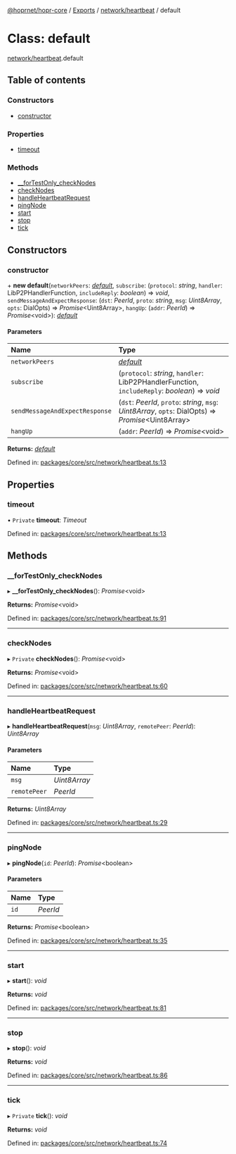 [@hoprnet/hopr-core](../README.md) / [Exports](../modules.md) / [network/heartbeat](../modules/network_heartbeat.md) / default

# Class: default

[network/heartbeat](../modules/network_heartbeat.md).default

## Table of contents

### Constructors

- [constructor](network_heartbeat.default.md#constructor)

### Properties

- [timeout](network_heartbeat.default.md#timeout)

### Methods

- [\_\_forTestOnly\_checkNodes](network_heartbeat.default.md#__fortestonly_checknodes)
- [checkNodes](network_heartbeat.default.md#checknodes)
- [handleHeartbeatRequest](network_heartbeat.default.md#handleheartbeatrequest)
- [pingNode](network_heartbeat.default.md#pingnode)
- [start](network_heartbeat.default.md#start)
- [stop](network_heartbeat.default.md#stop)
- [tick](network_heartbeat.default.md#tick)

## Constructors

### constructor

\+ **new default**(`networkPeers`: [*default*](network_network_peers.default.md), `subscribe`: (`protocol`: *string*, `handler`: LibP2PHandlerFunction, `includeReply`: *boolean*) => *void*, `sendMessageAndExpectResponse`: (`dst`: *PeerId*, `proto`: *string*, `msg`: *Uint8Array*, `opts`: DialOpts) => *Promise*<Uint8Array\>, `hangUp`: (`addr`: *PeerId*) => *Promise*<void\>): [*default*](network_heartbeat.default.md)

#### Parameters

| Name | Type |
| :------ | :------ |
| `networkPeers` | [*default*](network_network_peers.default.md) |
| `subscribe` | (`protocol`: *string*, `handler`: LibP2PHandlerFunction, `includeReply`: *boolean*) => *void* |
| `sendMessageAndExpectResponse` | (`dst`: *PeerId*, `proto`: *string*, `msg`: *Uint8Array*, `opts`: DialOpts) => *Promise*<Uint8Array\> |
| `hangUp` | (`addr`: *PeerId*) => *Promise*<void\> |

**Returns:** [*default*](network_heartbeat.default.md)

Defined in: [packages/core/src/network/heartbeat.ts:13](https://github.com/hoprnet/hoprnet/blob/448a47a/packages/core/src/network/heartbeat.ts#L13)

## Properties

### timeout

• `Private` **timeout**: *Timeout*

Defined in: [packages/core/src/network/heartbeat.ts:13](https://github.com/hoprnet/hoprnet/blob/448a47a/packages/core/src/network/heartbeat.ts#L13)

## Methods

### \_\_forTestOnly\_checkNodes

▸ **__forTestOnly_checkNodes**(): *Promise*<void\>

**Returns:** *Promise*<void\>

Defined in: [packages/core/src/network/heartbeat.ts:91](https://github.com/hoprnet/hoprnet/blob/448a47a/packages/core/src/network/heartbeat.ts#L91)

___

### checkNodes

▸ `Private` **checkNodes**(): *Promise*<void\>

**Returns:** *Promise*<void\>

Defined in: [packages/core/src/network/heartbeat.ts:60](https://github.com/hoprnet/hoprnet/blob/448a47a/packages/core/src/network/heartbeat.ts#L60)

___

### handleHeartbeatRequest

▸ **handleHeartbeatRequest**(`msg`: *Uint8Array*, `remotePeer`: *PeerId*): *Uint8Array*

#### Parameters

| Name | Type |
| :------ | :------ |
| `msg` | *Uint8Array* |
| `remotePeer` | *PeerId* |

**Returns:** *Uint8Array*

Defined in: [packages/core/src/network/heartbeat.ts:29](https://github.com/hoprnet/hoprnet/blob/448a47a/packages/core/src/network/heartbeat.ts#L29)

___

### pingNode

▸ **pingNode**(`id`: *PeerId*): *Promise*<boolean\>

#### Parameters

| Name | Type |
| :------ | :------ |
| `id` | *PeerId* |

**Returns:** *Promise*<boolean\>

Defined in: [packages/core/src/network/heartbeat.ts:35](https://github.com/hoprnet/hoprnet/blob/448a47a/packages/core/src/network/heartbeat.ts#L35)

___

### start

▸ **start**(): *void*

**Returns:** *void*

Defined in: [packages/core/src/network/heartbeat.ts:81](https://github.com/hoprnet/hoprnet/blob/448a47a/packages/core/src/network/heartbeat.ts#L81)

___

### stop

▸ **stop**(): *void*

**Returns:** *void*

Defined in: [packages/core/src/network/heartbeat.ts:86](https://github.com/hoprnet/hoprnet/blob/448a47a/packages/core/src/network/heartbeat.ts#L86)

___

### tick

▸ `Private` **tick**(): *void*

**Returns:** *void*

Defined in: [packages/core/src/network/heartbeat.ts:74](https://github.com/hoprnet/hoprnet/blob/448a47a/packages/core/src/network/heartbeat.ts#L74)

